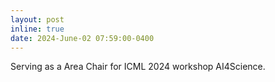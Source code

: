 ```yaml
---
layout: post
inline: true
date: 2024-June-02 07:59:00-0400
---
```


Serving as a Area Chair for ICML 2024 workshop AI4Science.

